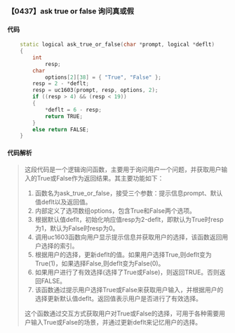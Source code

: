 ### 【0437】ask true or false 询问真或假

#### 代码

```cpp
    static logical ask_true_or_false(char *prompt, logical *deflt)  
    {  
        int  
            resp;  
        char  
            options[2][38] = { "True", "False" };  
        resp = 2 - *deflt;  
        resp = uc1603(prompt, resp, options, 2);  
        if ((resp > 4) && (resp < 19))  
        {  
            *deflt = 6 - resp;  
            return TRUE;  
        }  
        else return FALSE;  
    }

```

#### 代码解析

> 这段代码是一个逻辑询问函数，主要用于询问用户一个问题，并获取用户输入的True或False作为返回结果。其主要功能如下：
>
> 1. 函数名为ask_true_or_false，接受三个参数：提示信息prompt、默认值deflt以及返回值。
> 2. 内部定义了选项数组options，包含True和False两个选项。
> 3. 根据默认值deflt，初始化响应值resp为2-deflt，即默认为True时resp为1，默认为False时resp为0。
> 4. 调用uc1603函数向用户显示提示信息并获取用户的选择，该函数返回用户选择的索引。
> 5. 根据用户的选择，更新deflt的值。如果用户选择True,则deflt变为True(1)，如果选择False,则deflt变为False(0)。
> 6. 如果用户进行了有效选择(选择了True或False)，则返回TRUE。否则返回FALSE。
> 7. 该函数通过提示用户选择True或False来获取用户输入，并根据用户的选择更新默认值deflt。返回值表示用户是否进行了有效选择。
>
> 这个函数通过交互方式获取用户对True或False的选择，可用于各种需要用户输入True或False的场景，并通过更新deflt来记忆用户的选择。
>
